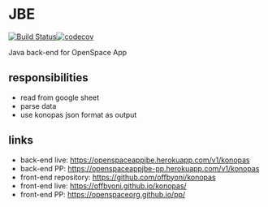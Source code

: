 # JBE
[![Build Status](https://travis-ci.org/OpenSpaceOrg/jbe.svg?branch=master)](https://travis-ci.org/OpenSpaceOrg/jbe)[![codecov](https://codecov.io/gh/OpenSpaceOrg/jbe/branch/master/graph/badge.svg)](https://codecov.io/gh/OpenSpaceOrg/jbe)

Java back-end for OpenSpace App

## responsibilities

* read from google sheet
* parse data
* use konopas json format as output

## links

* back-end live: https://openspaceappjbe.herokuapp.com/v1/konopas
* back-end PP: https://openspaceappjbe-pp.herokuapp.com/v1/konopas
* front-end repository: https://github.com/offbyoni/konopas
* front-end live: https://offbyoni.github.io/konopas/
* front-end PP: https://openspaceorg.github.io/pp/
